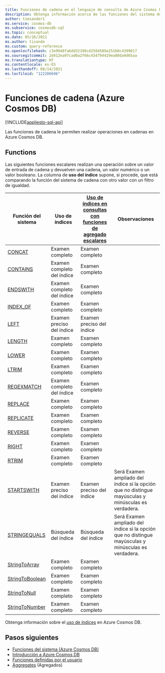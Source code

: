 ```yaml
---
title: Funciones de cadena en el lenguaje de consulta de Azure Cosmos DB
description: Obtenga información acerca de las funciones del sistema de SQL de cadena en Azure Cosmos DB.
author: timsander1
ms.service: cosmos-db
ms.subservice: cosmosdb-sql
ms.topic: conceptual
ms.date: 05/26/2021
ms.author: tisande
ms.custom: query-reference
ms.openlocfilehash: c3e9948fa6dd32198cd2584589a251b0c4399817
ms.sourcegitcommit: 2d412ea97cad0a2f66c434794429ea80da9d65aa
ms.translationtype: HT
ms.contentlocale: es-ES
ms.lasthandoff: 08/14/2021
ms.locfileid: "122206696"
---
```

# <a name="string-functions-azure-cosmos-db"></a>Funciones de cadena (Azure Cosmos DB)
[!INCLUDE[appliesto-sql-api](../includes/appliesto-sql-api.md)]

Las funciones de cadena le permiten realizar operaciones en cadenas en Azure Cosmos DB.

## <a name="functions"></a>Functions

Las siguientes funciones escalares realizan una operación sobre un valor de entrada de cadena y devuelven una cadena, un valor numérico o un valor booleano. La columna de **uso del índice** supone, si procede, que está comparando la función del sistema de cadena con otro valor con un filtro de igualdad.

| Función del sistema                                 | Uso de índices        | [Uso de índices en consultas con funciones de agregado escalares](../index-overview.md#index-utilization-for-scalar-aggregate-functions) | Observaciones                                                      |
| ----------------------------------------------- | ------------------ | ------------------------------------------------------ | ------------------------------------------------------------ |
| [CONCAT](sql-query-concat.md)                   | Examen completo          | Examen completo                                              |                                                              |
| [CONTAINS](sql-query-contains.md)               | Examen completo del índice    | Examen completo                                              |                                                              |
| [ENDSWITH](sql-query-endswith.md)               | Examen completo del índice    | Examen completo                                              |                                                              |
| [INDEX_OF](sql-query-index-of.md)               | Examen completo          | Examen completo                                              |                                                              |
| [LEFT](sql-query-left.md)                       | Examen preciso del índice | Examen preciso del índice                                     |                                                              |
| [LENGTH](sql-query-length.md)                   | Examen completo          | Examen completo                                              |                                                              |
| [LOWER](sql-query-lower.md)                     | Examen completo          | Examen completo                                              |                                                              |
| [LTRIM](sql-query-ltrim.md)                     | Examen completo          | Examen completo                                              |                                                              |
| [REGEXMATCH](sql-query-regexmatch.md)           | Examen completo del índice    | Examen completo                                              |                                                              |
| [REPLACE](sql-query-replace.md)                 | Examen completo          | Examen completo                                              |                                                              |
| [REPLICATE](sql-query-replicate.md)             | Examen completo          | Examen completo                                              |                                                              |
| [REVERSE](sql-query-reverse.md)                 | Examen completo          | Examen completo                                              |                                                              |
| [RIGHT](sql-query-right.md)                     | Examen completo          | Examen completo                                              |                                                              |
| [RTRIM](sql-query-rtrim.md)                     | Examen completo          | Examen completo                                              |                                                              |
| [STARTSWITH](sql-query-startswith.md)           | Examen preciso del índice | Examen preciso del índice                                     | Será Examen ampliado del índice si la opción que no distingue mayúsculas y minúsculas es verdadera. |
| [STRINGEQUALS](sql-query-stringequals.md)       | Búsqueda del índice         | Búsqueda del índice                                             | Será Examen ampliado del índice si la opción que no distingue mayúsculas y minúsculas es verdadera. |
| [StringToArray](sql-query-stringtoarray.md)     | Examen completo          | Examen completo                                              |                                                              |
| [StringToBoolean](sql-query-stringtoboolean.md) | Examen completo          | Examen completo                                              |                                                              |
| [StringToNull](sql-query-stringtonull.md)       | Examen completo          | Examen completo                                              |                                                              |
| [StringToNumber](sql-query-stringtonumber.md)   | Examen completo          | Examen completo                                              |                                                              |

Obtenga información sobre el [uso de índices](../index-overview.md#index-usage) en Azure Cosmos DB.

## <a name="next-steps"></a>Pasos siguientes

- [Funciones del sistema (Azure Cosmos DB)](sql-query-system-functions.md)
- [Introducción a Azure Cosmos DB](../introduction.md)
- [Funciones definidas por el usuario](sql-query-udfs.md)
- [Aggregates](sql-query-aggregate-functions.md) (Agregados)
